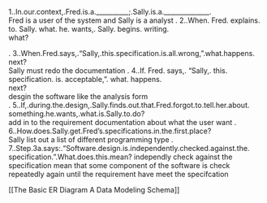 


1..In.our.context,.Fred.is.a.__________;.Sally.is.a.______________.   
Fred is a user of the system and Sally is a analyst
. 2..When. Fred. explains. to. Sally. what. he. wants,. Sally. begins. writing.  
what?    

. 3..When.Fred.says,.“Sally,.this.specification.is.all.wrong,”.what.happens.  
next?   
Sally must redo the documentation 
. 4..If. Fred. says,. “Sally,. this. specification. is. acceptable,”. what. happens.  
next?  
desgin the software like the analysis form  
. 5..If,.during.the.design,.Sally.finds.out.that.Fred.forgot.to.tell.her.about.  
something.he.wants,.what.is.Sally.to.do?   
add in to the requirement documentation about what the user want 
. 6..How.does.Sally.get.Fred’s.specifications.in.the.first.place?   
Sally list out a list of different programming type 
. 7..Step.3a.says:.“Software.design.is.independently.checked.against.the.  
specification.”.What.does.this.mean? 
independly check against the specification mean that some component  of the software is check repeatedly again until the requirement have meet the specifcation  



[[The Basic ER Diagram  A Data Modeling Schema]]  





